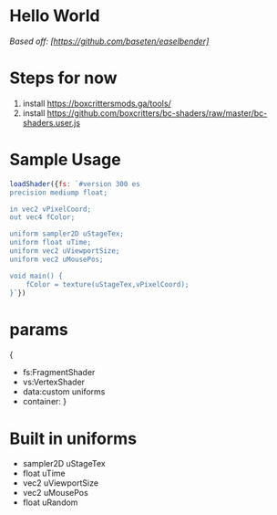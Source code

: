 # Hello World

*Based off: [https://github.com/baseten/easelbender]*

# Steps for now
1. install https://boxcrittersmods.ga/tools/
1. install https://github.com/boxcritters/bc-shaders/raw/master/bc-shaders.user.js
# Sample Usage
```js
loadShader({fs: `#version 300 es
precision mediump float;

in vec2 vPixelCoord;
out vec4 fColor;

uniform sampler2D uStageTex;
uniform float uTime;
uniform vec2 uViewportSize;
uniform vec2 uMousePos;

void main() {
	fColor = texture(uStageTex,vPixelCoord);
}`})
```

# params
{
* fs:FragmentShader
* vs:VertexShader
* data:custom uniforms
* container:
}

# Built in uniforms
* sampler2D uStageTex
* float uTime
* vec2 uViewportSize
* vec2 uMousePos
* float uRandom
